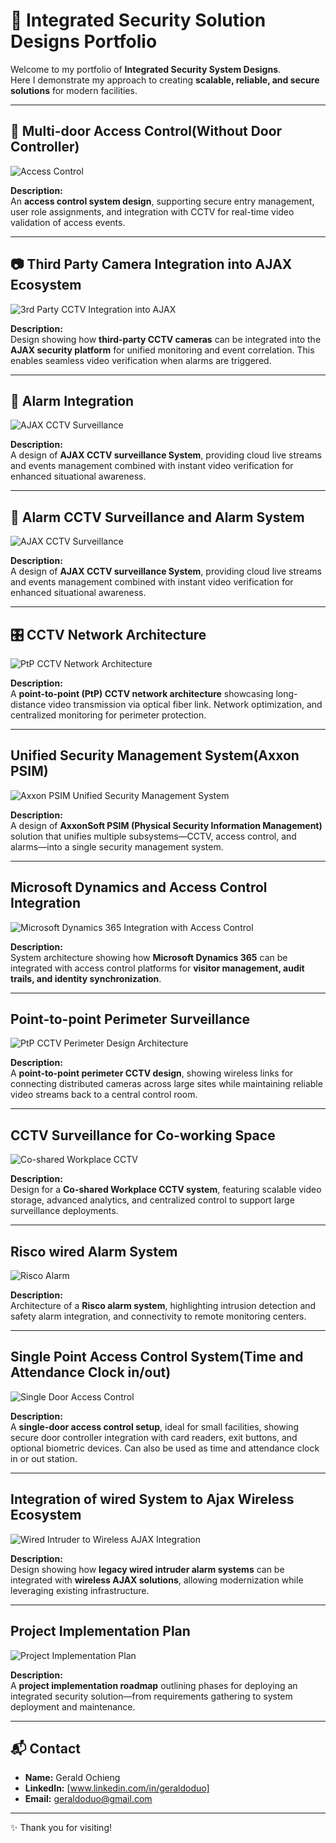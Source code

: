 # 🔐 Integrated Security Solution Designs Portfolio

Welcome to my portfolio of **Integrated Security System Designs**.  
Here I demonstrate my approach to creating **scalable, reliable, and secure solutions** for modern facilities.  

---


## 🔑 Multi-door Access Control(Without Door Controller)

![Access Control](designs/multidoor_access_control.png)  

**Description:**  
An **access control system design**, supporting secure entry management, user role assignments, and integration with CCTV for real-time video validation of access events.  

---

## 📷 Third Party Camera Integration into AJAX Ecosystem

![3rd Party CCTV Integration into AJAX](designs/3rd_party_cctv_integration_into_ajax.png)  

**Description:**  
Design showing how **third-party CCTV cameras** can be integrated into the **AJAX security platform** for unified monitoring and event correlation. This enables seamless video verification when alarms are triggered.  

---

## 🚨 Alarm Integration

![AJAX CCTV Surveillance](designs/AJAX_CCTV_Surveillance.png)  

**Description:**  
A design of **AJAX CCTV surveillance System**, providing cloud live streams and events management combined with instant video verification for enhanced situational awareness.  

---

## 🚨 Alarm CCTV Surveillance and Alarm System

![AJAX CCTV Surveillance](designs/AJAX_cctv_and_alarm_residential.png)  

**Description:**  
A design of **AJAX CCTV surveillance System**, providing cloud live streams and events management combined with instant video verification for enhanced situational awareness.  

---

## 🎛 CCTV Network Architecture

![PtP CCTV Network Architecture](designs/delmonte_PtP_CCTV_network_architecture.png)  

**Description:**  
A **point-to-point (PtP) CCTV network architecture** showcasing long-distance video transmission via optical fiber link. Network optimization, and centralized monitoring for perimeter protection.  

---

## Unified Security Management System(Axxon PSIM)

![Axxon PSIM Unified Security Management System](designs/axxon_psim_unified_security_management_system.png)  

**Description:**  
A design of **AxxonSoft PSIM (Physical Security Information Management)** solution that unifies multiple subsystems—CCTV, access control, and alarms—into a single security management system.  

---

## Microsoft Dynamics and Access Control Integration

![Microsoft Dynamics 365 Integration with Access Control](designs/Microsoft_Dynamics_365_integration_with_access_control.png)  

**Description:**  
System architecture showing how **Microsoft Dynamics 365** can be integrated with access control platforms for **visitor management, audit trails, and identity synchronization**.  

---

## Point-to-point Perimeter Surveillance

![PtP CCTV Perimeter Design Architecture](designs/PtP_cctv_perimeter_design_Architecture.png)  

**Description:**  
A **point-to-point perimeter CCTV design**, showing wireless links for connecting distributed cameras across large sites while maintaining reliable video streams back to a central control room.  

---

## CCTV Surveillance for Co-working Space

![Co-shared Workplace CCTV](designs/quantum_cctv.png)  

**Description:**  
Design for a **Co-shared Workplace CCTV system**, featuring scalable video storage, advanced analytics, and centralized control to support large surveillance deployments.  

---

## Risco wired Alarm System

![Risco Alarm](designs/risco_alarm.png)  

**Description:**  
Architecture of a **Risco alarm system**, highlighting intrusion detection and safety alarm integration, and connectivity to remote monitoring centers.  

---

## Single Point Access Control System(Time and Attendance Clock in/out)

![Single Door Access Control](designs/single_door_access_control.png)  

**Description:**  
A **single-door access control setup**, ideal for small facilities, showing secure door controller integration with card readers, exit buttons, and optional biometric devices. Can also be used as time and attendance clock in or out station. 

---

## Integration of wired System to Ajax Wireless Ecosystem

![Wired Intruder to Wireless AJAX Integration](designs/wired_intruder_to_wireless_ajax_integration.png)  

**Description:**  
Design showing how **legacy wired intruder alarm systems** can be integrated with **wireless AJAX solutions**, allowing modernization while leveraging existing infrastructure.  

---

## Project Implementation Plan

![Project Implementation Plan](designs/project_implementation_plan.png)  

**Description:**  
A **project implementation roadmap** outlining phases for deploying an integrated security solution—from requirements gathering to system deployment and maintenance.  

---

## 📬 Contact

- **Name:** Gerald Ochieng  
- **LinkedIn:** [www.linkedin.com/in/geraldoduo]  
- **Email:** geraldoduo@gmail.com  

---

✨ Thank you for visiting!  

